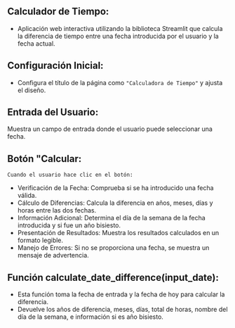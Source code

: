 
## Calculador de Tiempo:

-  Aplicación web interactiva utilizando la biblioteca Streamlit
que calcula la diferencia de tiempo entre una fecha introducida por el usuario y la fecha actual.

## Configuración Inicial:

- Configura el título de la página como `"Calculadora de Tiempo"` y ajusta el diseño.

## Entrada del Usuario:

Muestra un campo de entrada donde el usuario puede seleccionar una fecha.

## Botón "Calcular:

`Cuando el usuario hace clic en el botón:`

- Verificación de la Fecha: Comprueba si se ha introducido una fecha válida.
- Cálculo de Diferencias: Calcula la diferencia en años, meses, días y horas entre las dos fechas.
- Información Adicional: Determina el día de la semana de la fecha introducida y si fue un año bisiesto.
- Presentación de Resultados: Muestra los resultados calculados en un formato legible.
- Manejo de Errores: Si no se proporciona una fecha, se muestra un mensaje de advertencia.

## Función calculate_date_difference(input_date):

- Esta función toma la fecha de entrada y la fecha de hoy para calcular la diferencia.
- Devuelve los años de diferencia, meses, días, total de horas,
nombre del día de la semana, e información si es año bisiesto.